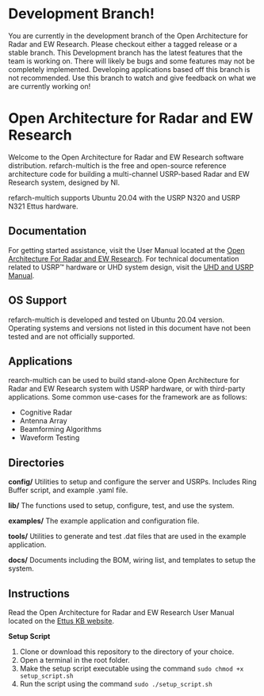 # Development Branch!

You are currently in the development branch of the Open Architecture for Radar and EW Research. Please checkout either a tagged release or a stable branch. This Development branch has the latest features that the team is working on. There will likely be bugs and some features may not be completely implemented. Developing applications based off this branch is not recommended. Use this branch to watch and give feedback on what we are currently working on!
# Open Architecture for Radar and EW Research

Welcome to the Open Architecture for Radar and EW Research software distribution. refarch-multich is the free and open-source reference architecture code for building a multi-channel USRP-based Radar and EW Research system, designed by NI.

refarch-multich supports Ubuntu 20.04 with the USRP N320 and USRP N321 Ettus hardware.

## Documentation

For getting started assistance, visit the User Manual located at the [Open Architecture For Radar and EW Research](https://kb.ettus.com/Open_Architecture_For_Radar_and_EW_Research). For technical documentation related to USRP™ hardware or UHD system design, visit the [UHD and USRP Manual](https://files.ettus.com/manual/).

## OS Support

refarch-multich is developed and tested on Ubuntu 20.04 version. Operating systems and versions not listed in this document have not been tested and are not officially supported.

## Applications

rearch-multich can be used to build stand-alone Open Architecture for Radar and EW Research system with USRP hardware, or with third-party applications. Some common use-cases for the framework are as follows:

- Cognitive Radar
- Antenna Array
- Beamforming Algorithms 
- Waveform Testing

## Directories

**config/**
Utilities to setup and configure the server and USRPs. Includes Ring Buffer script, and example .yaml file.

**lib/**
The functions used to setup, configure, test, and use the system.

**examples/**
The example application and configuration file.

**tools/**
Utilities to generate and test .dat files that are used in the example application.

**docs/**
Documents including the BOM, wiring list, and templates to setup the system.


## Instructions

Read the Open Architecture for Radar and EW Research User Manual located on the [Ettus KB website](https://kb.ettus.com/Open_Architecture_For_Radar_and_EW_Research). 

**Setup Script**
1. Clone or download this repository to the directory of your choice.
2. Open a terminal in the root folder.
3. Make the setup script executable using the command `sudo chmod +x setup_script.sh`
4. Run the script using the command `sudo ./setup_script.sh`


